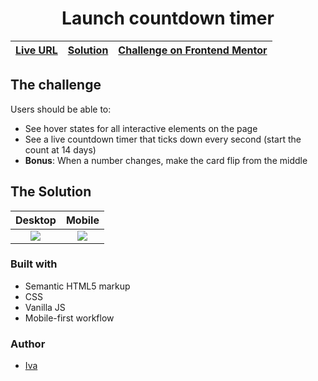 <center> <h1>Launch countdown timer</h1></center>

[Live URL](https://ivaberiashvili.github.io/launch-countdown-timer/) | [Solution]() | [Challenge on Frontend Mentor](https://www.frontendmentor.io/challenges/launch-countdown-timer-N0XkGfyz-)
:-------------------------:|:-------------------------:|:-------------------------:

## The challenge

Users should be able to:

- See hover states for all interactive elements on the page
- See a live countdown timer that ticks down every second (start the count at 14 days)
- **Bonus**: When a number changes, make the card flip from the middle


## The Solution
Desktop             |  Mobile
:-------------------------:|:-------------------------:
![](./design/screenshot-desktop.png)  |  ![](./design/screenshot-mobile.png)


### Built with

- Semantic HTML5 markup
- CSS
- Vanilla JS
- Mobile-first workflow


### Author
- [Iva](https://github.com/ivaberiashvili/)




